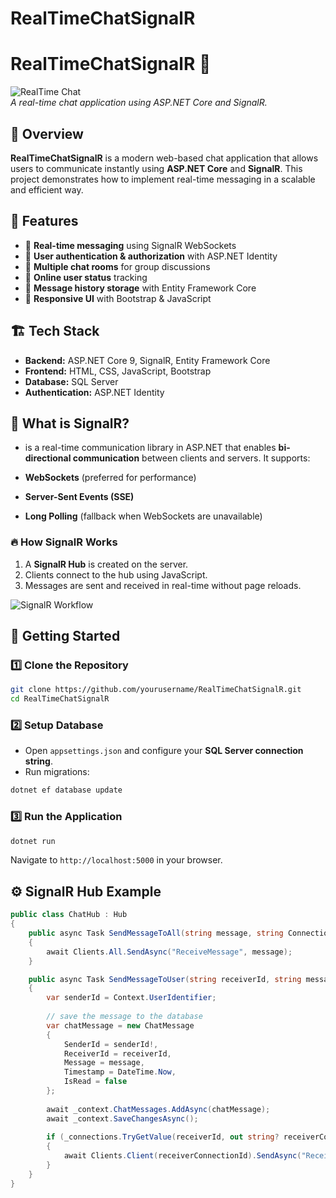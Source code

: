 # RealTimeChatSignalR

# RealTimeChatSignalR 🚀

![RealTime Chat](assets/chat_demo.png)  
*A real-time chat application using ASP.NET Core and SignalR.*

## 📌 Overview
**RealTimeChatSignalR** is a modern web-based chat application that allows users to communicate instantly using **ASP.NET Core** and **SignalR**. This project demonstrates how to implement real-time messaging in a scalable and efficient way.

## 🎯 Features
- 🔹 **Real-time messaging** using SignalR WebSockets
- 🔹 **User authentication & authorization** with ASP.NET Identity
- 🔹 **Multiple chat rooms** for group discussions
- 🔹 **Online user status** tracking
- 🔹 **Message history storage** with Entity Framework Core
- 🔹 **Responsive UI** with Bootstrap & JavaScript

## 🏗️ Tech Stack
- **Backend:** ASP.NET Core 9, SignalR, Entity Framework Core
- **Frontend:** HTML, CSS, JavaScript, Bootstrap
- **Database:** SQL Server
- **Authentication:** ASP.NET Identity

## 📡 What is SignalR?
- is a real-time communication library in ASP.NET that enables **bi-directional communication** between clients and servers. It supports:

- **WebSockets** (preferred for performance)
- **Server-Sent Events (SSE)**
- **Long Polling** (fallback when WebSockets are unavailable)

### 🔥 How SignalR Works
1. A **SignalR Hub** is created on the server.
2. Clients connect to the hub using JavaScript.
3. Messages are sent and received in real-time without page reloads.

![SignalR Workflow](assets/signalr_workflow.png)

## 🚀 Getting Started
### 1️⃣ Clone the Repository
```sh
git clone https://github.com/yourusername/RealTimeChatSignalR.git
cd RealTimeChatSignalR
```

### 2️⃣ Setup Database
- Open `appsettings.json` and configure your **SQL Server connection string**.
- Run migrations:
```sh
dotnet ef database update
```

### 3️⃣ Run the Application
```sh
dotnet run
```
Navigate to `http://localhost:5000` in your browser.

## ⚙️ SignalR Hub Example
```csharp
public class ChatHub : Hub
{
    public async Task SendMessageToAll(string message, string ConnectionId)
    {
        await Clients.All.SendAsync("ReceiveMessage", message);
    }

    public async Task SendMessageToUser(string receiverId, string message)
    {
        var senderId = Context.UserIdentifier;
    
        // save the message to the database
        var chatMessage = new ChatMessage
        {
            SenderId = senderId!,
            ReceiverId = receiverId,
            Message = message,
            Timestamp = DateTime.Now,
            IsRead = false
        };
    
        await _context.ChatMessages.AddAsync(chatMessage);
        await _context.SaveChangesAsync();
    
        if (_connections.TryGetValue(receiverId, out string? receiverConnectionId))
        {
            await Clients.Client(receiverConnectionId).SendAsync("ReceiveMessage", senderId, message);
        }
    }
}
```

